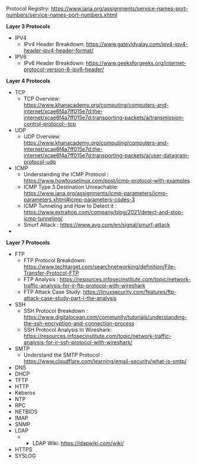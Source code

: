 

Protocol Registry: https://www.iana.org/assignments/service-names-port-numbers/service-names-port-numbers.xhtml

**Layer 3 Protocols**

- IPV4
  - IPv4 Header Breakdown: https://www.gatevidyalay.com/ipv4-ipv4-header-ipv4-header-format/
- IPV6
  - IPv6 Header Breakdown: https://www.geeksforgeeks.org/internet-protocol-version-6-ipv6-header/

**Layer 4 Protocols**
- TCP
    - TCP Overview: https://www.khanacademy.org/computing/computers-and-internet/xcae6f4a7ff015e7d:the-internet/xcae6f4a7ff015e7d:transporting-packets/a/transmission-control-protocol--tcp
- UDP
    - UDP Overview: https://www.khanacademy.org/computing/computers-and-internet/xcae6f4a7ff015e7d:the-internet/xcae6f4a7ff015e7d:transporting-packets/a/user-datagram-protocol-udp
- ICMP
  - Understanding the ICMP Protocol : https://www.howtouselinux.com/post/icmp-protocol-with-examples
  - ICMP Type 3 Destination Unreachable: https://www.iana.org/assignments/icmp-parameters/icmp-parameters.xhtml#icmp-parameters-codes-3
  - ICMP Tunneling and How to Detect it : https://www.extrahop.com/company/blog/2021/detect-and-stop-icmp-tunneling/
  - Smurf Attack : https://www.avg.com/en/signal/smurf-attack
- 
**Layer 7 Protocols**
- FTP
    - FTP Protocol Breakdown: https://www.techtarget.com/searchnetworking/definition/File-Transfer-Protocol-FTP
    - FTP Analysis : https://resources.infosecinstitute.com/topic/network-traffic-analysis-for-ir-ftp-protocol-with-wireshark
    - FTP Attack Case Study: https://linuxsecurity.com/features/ftp-attack-case-study-part-i-the-analysis
- SSH
    - SSH Protocol Breakdown : https://www.digitalocean.com/community/tutorials/understanding-the-ssh-encryption-and-connection-process
    - SSH Protocol Analysis In Wireshark: https://resources.infosecinstitute.com/topic/network-traffic-analysis-for-ir-ssh-protocol-with-wireshark/
- SMTP
    - Understand the SMTP Protocol : https://www.cloudflare.com/learning/email-security/what-is-smtp/
- DNS
- DHCP
- TFTP
- HTTP
- Keberos
- NTP
- RPC
- NETBIOS
- IMAP
- SNMP
- LDAP
    - - LDAP Wiki: https://ldapwiki.com/wiki/
- HTTPS
- SYSLOG

